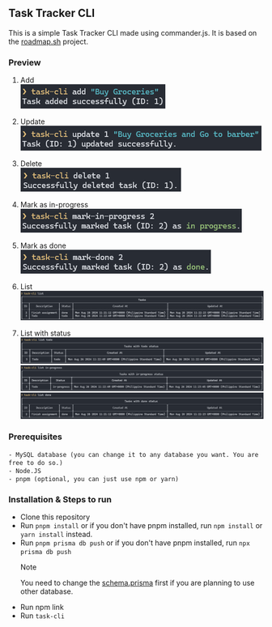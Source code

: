 ## Task Tracker CLI

This is a simple Task Tracker CLI made using commander.js. It is based on the [roadmap.sh](https://roadmap.sh/projects/task-tracker) project.

### Preview

1. Add  
   ![task-cli add](./images/task-cli-add.png)

2. Update  
   ![task-cli update](./images/task-cli-update.png)

3. Delete  
   ![task-cli delete](./images/task-cli-delete.png)

4. Mark as in-progress  
   ![task-cli mark-in-progress](./images/task-cli-mark-in-progress.png)

5. Mark as done  
   ![task-cli mark-done](./images/task-cli-mark-done.png)

6. List
   ![task-cli list](./images/task-cli-list.png)

7. List with status
   ![task-cli list todo](./images/task-cli-list-todo.png)
   ![task-cli list in-progress](./images/task-cli-list-in-progress.png)
   ![task-cli list done](./images/task-cli-list-done.png)

### Prerequisites

    - MySQL database (you can change it to any database you want. You are free to do so.)
    - Node.JS
    - pnpm (optional, you can just use npm or yarn)

### Installation & Steps to run

-   Clone this repository
-   Run `pnpm install` or if you don't have pnpm installed, run `npm install` or `yarn install` instead.
-   Run `pnpm prisma db push` or if you don't have pnpm installed, run `npx prisma db push`
    > [!NOTE]  
    > You need to change the [schema.prisma](./prisma/schema.prisma) first if you are planning to use
    > other database.
-   Run npm link
-   Run `task-cli`
